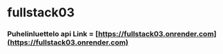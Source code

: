# fullstack03

### Puhelinluettelo api Link = [https://fullstack03.onrender.com](https://fullstack03.onrender.com)
